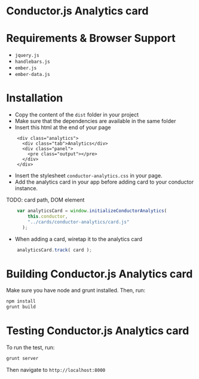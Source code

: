 # Conductor.js Analytics card

# Requirements & Browser Support

- `jquery.js`
- `handlebars.js`
- `ember.js`
- `ember-data.js`

# Installation

* Copy the content of the `dist` folder in your project
* Make sure that the dependencies are available in the same folder
* Insert this html at the end of your page

```
    <div class="analytics">
      <div class="tab">Analytics</div>
      <div class="panel">
        <pre class="output"></pre>
      </div>
    </div>
```

* Insert the stylesheet `conductor-analytics.css` in your page.
* Add the analytics card in your app before adding card to your conductor instance.

TODO: card path, DOM element
```js
    var analyticsCard = window.initializeConductorAnalytics(
        this.conductor,
        "../cards/conductor-analytics/card.js"
      );
```

* When adding a card, wiretap it to the analytics card

```js
    analyticsCard.track( card );
```

# Building Conductor.js Analytics card

Make sure you have node and grunt installed.  Then, run:
```sh
npm install
grunt build
```

# Testing Conductor.js Analytics card

To run the test, run:
```sh
grunt server
```

Then navigate to `http://localhost:8000`
